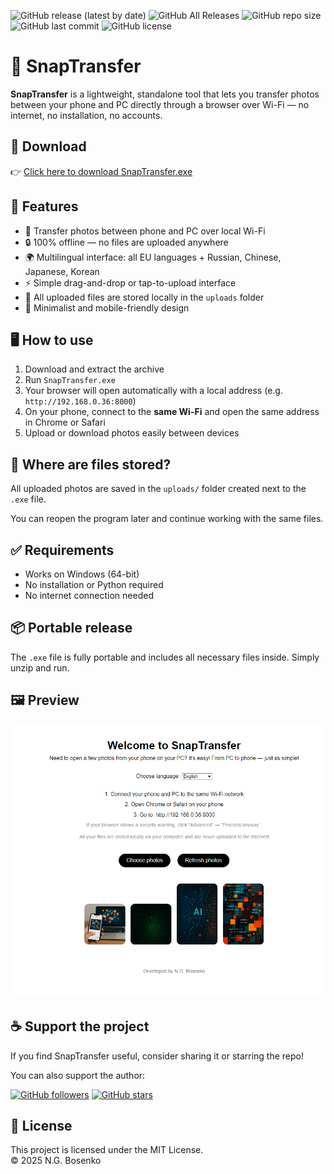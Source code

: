 ![GitHub release (latest by date)](https://img.shields.io/github/v/release/NickBosenko/SnapTransfer?label=Latest%20release)
![GitHub All Releases](https://img.shields.io/github/downloads/NickBosenko/SnapTransfer/total?label=Downloads)
![GitHub repo size](https://img.shields.io/github/repo-size/NickBosenko/SnapTransfer)
![GitHub last commit](https://img.shields.io/github/last-commit/NickBosenko/SnapTransfer)
![GitHub license](https://img.shields.io/github/license/NickBosenko/SnapTransfer)


# 📸 SnapTransfer

**SnapTransfer** is a lightweight, standalone tool that lets you transfer photos between your phone and PC directly through a browser over Wi-Fi — no internet, no installation, no accounts.

## 🔽 Download

👉 [Click here to download SnapTransfer.exe](https://github.com/NickBosenko/SnapTransfer/releases/download/v1.0.0/SnapTransfer.exe)


## 🚀 Features

- 📱 Transfer photos between phone and PC over local Wi-Fi
- 🔒 100% offline — no files are uploaded anywhere
- 🌍 Multilingual interface: all EU languages + Russian, Chinese, Japanese, Korean
- ⚡ Simple drag-and-drop or tap-to-upload interface
- 💾 All uploaded files are stored locally in the `uploads` folder
- 🧊 Minimalist and mobile-friendly design

## 🖥 How to use

1. Download and extract the archive
2. Run `SnapTransfer.exe`
3. Your browser will open automatically with a local address (e.g. `http://192.168.0.36:8000`)
4. On your phone, connect to the **same Wi-Fi** and open the same address in Chrome or Safari
5. Upload or download photos easily between devices

## 📁 Where are files stored?

All uploaded photos are saved in the `uploads/` folder created next to the `.exe` file.

You can reopen the program later and continue working with the same files.

## ✅ Requirements

- Works on Windows (64-bit)
- No installation or Python required
- No internet connection needed

## 📦 Portable release

The `.exe` file is fully portable and includes all necessary files inside. Simply unzip and run.

## 🖼 Preview

<p align="center">
  <img src="https://raw.githubusercontent.com/NickBosenko/SnapTransfer/main/interface.png" width="600"/>
</p>

## ☕ Support the project

If you find SnapTransfer useful, consider sharing it or starring the repo!

You can also support the author:

[![GitHub followers](https://img.shields.io/github/followers/NickBosenko?label=Follow%20on%20GitHub&style=social)](https://github.com/NickBosenko)
[![GitHub stars](https://img.shields.io/github/stars/NickBosenko/SnapTransfer?style=social)](https://github.com/NickBosenko/SnapTransfer/stargazers)


## 📄 License

This project is licensed under the MIT License.  
© 2025 N.G. Bosenko
